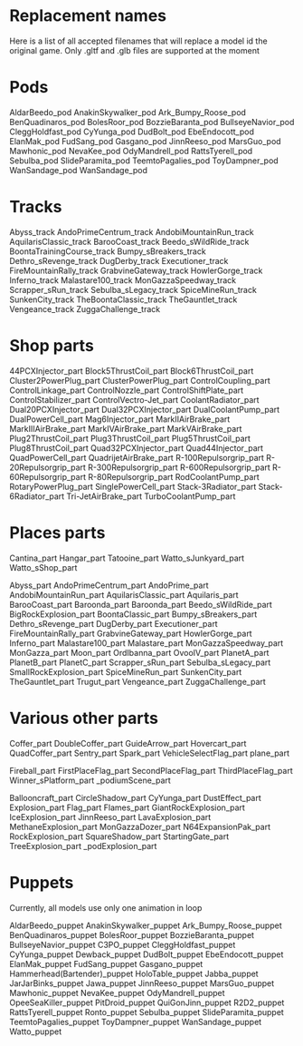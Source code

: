 # Replacement names

Here is a list of all accepted filenames that will replace a model id the original game.
Only .gltf and .glb files are supported at the moment

# Pods

AldarBeedo_pod
AnakinSkywalker_pod
Ark_Bumpy_Roose_pod
BenQuadinaros_pod
BolesRoor_pod
BozzieBaranta_pod
BullseyeNavior_pod
CleggHoldfast_pod
CyYunga_pod
DudBolt_pod
EbeEndocott_pod
ElanMak_pod
FudSang_pod
Gasgano_pod
JinnReeso_pod
MarsGuo_pod
Mawhonic_pod
NevaKee_pod
OdyMandrell_pod
RattsTyerell_pod
Sebulba_pod
SlideParamita_pod
TeemtoPagalies_pod
ToyDampner_pod
WanSandage_pod
WanSandage_pod

# Tracks

Abyss_track
AndoPrimeCentrum_track
AndobiMountainRun_track
AquilarisClassic_track
BarooCoast_track
Beedo_sWildRide_track
BoontaTrainingCourse_track
Bumpy_sBreakers_track
Dethro_sRevenge_track
DugDerby_track
Executioner_track
FireMountainRally_track
GrabvineGateway_track
HowlerGorge_track
Inferno_track
Malastare100_track
MonGazzaSpeedway_track
Scrapper_sRun_track
Sebulba_sLegacy_track
SpiceMineRun_track
SunkenCity_track
TheBoontaClassic_track
TheGauntlet_track
Vengeance_track
ZuggaChallenge_track

# Shop parts

44PCXInjector_part
Block5ThrustCoil_part
Block6ThrustCoil_part
Cluster2PowerPlug_part
ClusterPowerPlug_part
ControlCoupling_part
ControlLinkage_part
ControlNozzle_part
ControlShiftPlate_part
ControlStabilizer_part
ControlVectro-Jet_part
CoolantRadiator_part
Dual20PCXInjector_part
Dual32PCXInjector_part
DualCoolantPump_part
DualPowerCell_part
Mag6Injector_part
MarkIIAirBrake_part
MarkIIIAirBrake_part
MarkIVAirBrake_part
MarkVAirBrake_part
Plug2ThrustCoil_part
Plug3ThrustCoil_part
Plug5ThrustCoil_part
Plug8ThrustCoil_part
Quad32PCXInjector_part
Quad44Injector_part
QuadPowerCell_part
QuadrijetAirBrake_part
R-100Repulsorgrip_part
R-20Repulsorgrip_part
R-300Repulsorgrip_part
R-600Repulsorgrip_part
R-60Repulsorgrip_part
R-80Repulsorgrip_part
RodCoolantPump_part
RotaryPowerPlug_part
SinglePowerCell_part
Stack-3Radiator_part
Stack-6Radiator_part
Tri-JetAirBrake_part
TurboCoolantPump_part

# Places parts

Cantina_part
Hangar_part
Tatooine_part
Watto_sJunkyard_part
Watto_sShop_part

Abyss_part
AndoPrimeCentrum_part
AndoPrime_part
AndobiMountainRun_part
AquilarisClassic_part
Aquilaris_part
BarooCoast_part
Baroonda_part
Baroonda_part
Beedo_sWildRide_part
BigRockExplosion_part
BoontaClassic_part
Bumpy_sBreakers_part
Dethro_sRevenge_part
DugDerby_part
Executioner_part
FireMountainRally_part
GrabvineGateway_part
HowlerGorge_part
Inferno_part
Malastare100_part
Malastare_part
MonGazzaSpeedway_part
MonGazza_part
Moon_part
OrdIbanna_part
OvooIV_part
PlanetA_part
PlanetB_part
PlanetC_part
Scrapper_sRun_part
Sebulba_sLegacy_part
SmallRockExplosion_part
SpiceMineRun_part
SunkenCity_part
TheGauntlet_part
Trugut_part
Vengeance_part
ZuggaChallenge_part

# Various other parts

Coffer_part
DoubleCoffer_part
GuideArrow_part
Hovercart_part
QuadCoffer_part
Sentry_part
Spark_part
VehicleSelectFlag_part
plane_part

Fireball_part
FirstPlaceFlag_part
SecondPlaceFlag_part
ThirdPlaceFlag_part
Winner_sPlatform_part
_podiumScene_part

Ballooncraft_part
CircleShadow_part
CyYunga_part
DustEffect_part
Explosion_part
Flag_part
Flames_part
GiantRockExplosion_part
IceExplosion_part
JinnReeso_part
LavaExplosion_part
MethaneExplosion_part
MonGazzaDozer_part
N64ExpansionPak_part
RockExplosion_part
SquareShadow_part
StartingGate_part
TreeExplosion_part
_podExplosion_part

# Puppets
Currently, all models use only one animation in loop

AldarBeedo_puppet
AnakinSkywalker_puppet
Ark_Bumpy_Roose_puppet
BenQuadinaros_puppet
BolesRoor_puppet
BozzieBaranta_puppet
BullseyeNavior_puppet
C3PO_puppet
CleggHoldfast_puppet
CyYunga_puppet
Dewback_puppet
DudBolt_puppet
EbeEndocott_puppet
ElanMak_puppet
FudSang_puppet
Gasgano_puppet
Hammerhead(Bartender)_puppet
HoloTable_puppet
Jabba_puppet
JarJarBinks_puppet
Jawa_puppet
JinnReeso_puppet
MarsGuo_puppet
Mawhonic_puppet
NevaKee_puppet
OdyMandrell_puppet
OpeeSeaKiller_puppet
PitDroid_puppet
QuiGonJinn_puppet
R2D2_puppet
RattsTyerell_puppet
Ronto_puppet
Sebulba_puppet
SlideParamita_puppet
TeemtoPagalies_puppet
ToyDampner_puppet
WanSandage_puppet
Watto_puppet

